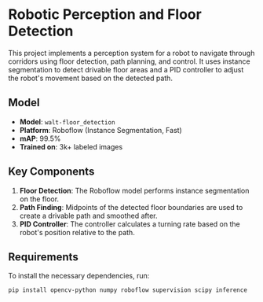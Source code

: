 # Robotic Perception and Floor Detection

This project implements a perception system for a robot to navigate through corridors using floor detection, path planning, and control. It uses instance segmentation to detect drivable floor areas and a PID controller to adjust the robot's movement based on the detected path.

## Model

- **Model**: `walt-floor_detection`
- **Platform**: Roboflow (Instance Segmentation, Fast)
- **mAP**: 99.5%
- **Trained on**: 3k+ labeled images

## Key Components

1. **Floor Detection**: The Roboflow model performs instance segmentation on the floor.
2. **Path Finding**: Midpoints of the detected floor boundaries are used to create a drivable path and smoothed after.
3. **PID Controller**: The controller calculates a turning rate based on the robot's position relative to the path.

## Requirements

To install the necessary dependencies, run:

```bash
pip install opencv-python numpy roboflow supervision scipy inference

